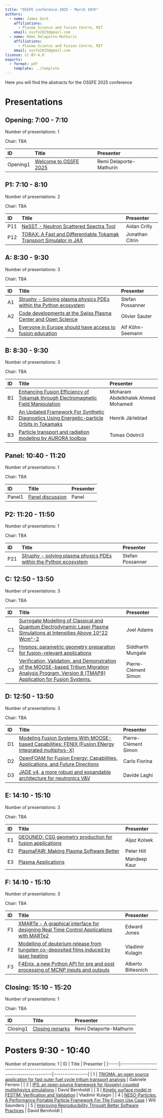 ```yaml
---
title: "OSSFE conference 2025 - March 18th"
authors:
  - name: James Dark
    affiliations:
      - Plasma Science and Fusion Centre, MIT
    email: ossfe2025@gmail.com
  - name: Rémi Delaporte-Mathurin
    affiliations:
      - Plasma Science and Fusion Centre, MIT
    email: ossfe2025@gmail.com
license: CC-BY-4.0
exports:
  - format: pdf
    template: ../template
---
```


Here you will find the abstracts for the OSSFE 2025 conference

# Presentations
## Opening: 7:00 - 7:10
Number of presentations: 1

Chair: TBA

| ID       | Title                                              | Presenter               |
|:---------|:---------------------------------------------------|:------------------------|
| Opening1 | [Welcome to OSSFE 2025](abstracts/remi-welcome.md) | Remi Delaporte-Mathurin |


## P1: 7:10 - 8:10
Number of presentations: 2

Chair: TBA

| ID   | Title                                                                                              | Presenter       |
|:-----|:---------------------------------------------------------------------------------------------------|:----------------|
| P11  | [NeSST - Neutron Scattered Spectra Tool](abstracts/aidan-nesst.md)                                 | Aidan Crilly    |
| P12  | [TORAX: A Fast and Differentiable Tokamak Transport Simulator in JAX](abstracts/jonathan-torax.md) | Jonathan Citrin |


## A: 8:30 - 9:30
Number of presentations: 3

Chair: TBA

| ID   | Title                                                                                            | Presenter        |
|:-----|:-------------------------------------------------------------------------------------------------|:-----------------|
| A1   | [Struphy - Solving plasma physics PDEs within the Python ecosystem](abstracts/stefan-struphy.md) | Stefan Possanner |
| A2   | [Code developments at the Swiss Plasma Center and Open Science](abstracts/olivier-code.md)       | Olivier Sauter   |
| A3   | [Everyone in Europe should have access to fusion education](abstracts/alf-everyone.md)           | Alf Köhn-Seemann |


## B: 8:30 - 9:30
Number of presentations: 3

Chair: TBA

| ID   | Title                                                                                                                | Presenter                         |
|:-----|:---------------------------------------------------------------------------------------------------------------------|:----------------------------------|
| B1   | [Enhancing Fusion Efficiency of Tokamak through Electromagnetic Field Manipulation](abstracts/moharam-enhancing.md)  | Moharam Abdelkhalek Ahmed Mohamed |
| B2   | [An Updated Framework For Synthetic Diagnostics Using Energetic-particle Orbits in Tokamaks](abstracts/henrik-an.md) | Henrik Järleblad                  |
| B3   | [Particle transport and radiation modeling by AURORA toolbox](abstracts/tomas-particle.md)                           | Tomas Odstrcil                    |


## Panel: 10:40 - 11:20
Number of presentations: 1

Chair: TBA

| ID     | Title                                      | Presenter   |
|:-------|:-------------------------------------------|:------------|
| Panel1 | [Panel discussion](abstracts/tbd-panel.md) | Panel       |


## P2: 11:20 - 11:50
Number of presentations: 1

Chair: TBA

| ID   | Title                                                                                            | Presenter        |
|:-----|:-------------------------------------------------------------------------------------------------|:-----------------|
| P21  | [Struphy - solving plasma physics PDEs within the Python ecosystem](abstracts/stefan-struphy.md) | Stefan Possanner |


## C: 12:50 - 13:50
Number of presentations: 3

Chair: TBA

| ID   | Title                                                                                                                                                                                            | Presenter            |
|:-----|:-------------------------------------------------------------------------------------------------------------------------------------------------------------------------------------------------|:---------------------|
| C1   | [Surrogate Modelling of Classical and Quantum Electrodynamic Laser Plasma Simulations at Intensities Above 10^22 Wcm^-2](abstracts/joel-surrogate.md)                                            | Joel Adams           |
| C2   | [Hypnos: parametric geometry preparation for fusion-relevant applications](abstracts/siddharth-hypnos.md)                                                                                        | Siddharth Mungale    |
| C3   | [Verification, Validation, and Demonstration of the MOOSE-based Tritium Migration Analysis Program, Version 8 (TMAP8) Application for Fusion Systems.](abstracts/pierre-clément-verification.md) | Pierre-Clément Simon |


## D: 12:50 - 13:50
Number of presentations: 3

Chair: TBA

| ID   | Title                                                                                                                                       | Presenter            |
|:-----|:--------------------------------------------------------------------------------------------------------------------------------------------|:---------------------|
| D1   | [Modeling Fusion Systems With MOOSE-based Capabilities: FENIX (Fusion ENergy Integrated multiphys-X)](abstracts/pierre-clément-modeling.md) | Pierre-Clément Simon |
| D2   | [OpenFOAM for Fusion Energy: Capabilities, Applications, and Future Directions](abstracts/department-openfoam.md)                           | Carlo Fiorina        |
| D3   | [JADE v4, a more robust and expandable architecture for neutronics V&V](abstracts/davide-jade.md)                                           | Davide Laghi         |


## E: 14:10 - 15:10
Number of presentations: 3

Chair: TBA

| ID   | Title                                                                                  | Presenter    |
|:-----|:---------------------------------------------------------------------------------------|:-------------|
| E1   | [GEOUNED: CSG geometry production for fusion applications](abstracts/aljaz-geouned.md) | Aljaz Kolsek |
| E2   | [PlasmaFAIR: Making Plasma Software Better](abstracts/peter-plasmafair.md)             | Peter Hill   |
| E3   | [Plasma Applications](abstracts/mandeep-plasma.md)                                     | Mandeep Kaur |


## F: 14:10 - 15:10
Number of presentations: 3

Chair: TBA

| ID   | Title                                                                                                                       | Presenter          |
|:-----|:----------------------------------------------------------------------------------------------------------------------------|:-------------------|
| F1   | [XMARTe - A graphical interface for designing Real Time Control Applications with MARTe2](abstracts/edward-xmarte.md)       | Edward Jones       |
| F2   | [Modelling of deuterium release from tungsten co-deposited films induced by laser heating](abstracts/vladimir-modelling.md) | Vladimir Kulagin   |
| F3   | [F4Enix, a new Python API for pre and post processing of MCNP inputs and outputs](abstracts/alberto-f4enix.md)              | Alberto Bittesnich |


## Closing: 15:10 - 15:20
Number of presentations: 1

Chair: TBA

| ID       | Title                                        | Presenter               |
|:---------|:---------------------------------------------|:------------------------|
| Closing1 | [Closing remarks](abstracts/remi-closing.md) | Remi Delaporte-Mathurin |


# Posters 9:30 - 10:40
Number of presentations: 1
|   ID | Title                                                                                                                   | Presenter        |
|-----:|:------------------------------------------------------------------------------------------------------------------------|:-----------------|
|    1 | [TRIOMA: an open source application for fast outer fuel cycle tritium transport analysis](abstracts/gabriele-trioma.md) | Gabriele Ferrero |
|    2 | [IPS: an open-source framework for (loosely) coupled multiphsyics simulations](abstracts/david-ips.md)                  | David Bernholdt  |
|    3 | [Kinetic surface model in FESTIM: Verification and Validation](abstracts/vladimir-kinetic.md)                           | Vladimir Kulagin |
|    4 | [NESO-Particles: A Performance Portable Particle Framework For The Fusion Use Case](abstracts/will-neso.md)             | Will Saunders    |
|    5 | [Improving Reproducibility Through Better Software Practices](abstracts/david-improving.md)                             | David Bernholdt  |
